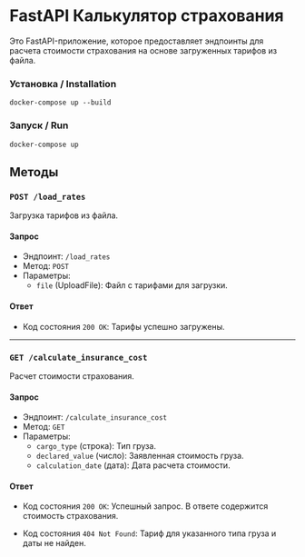 # FastAPI Калькулятор страхования

Это FastAPI-приложение, которое предоставляет эндпоинты для расчета стоимости страхования на основе загруженных тарифов из файла.

### Установка / Installation

    docker-compose up --build
  
### Запуск / Run

    docker-compose up

## Методы

### `POST /load_rates`

Загрузка тарифов из файла.

#### Запрос

- Эндпоинт: `/load_rates`
- Метод: `POST`
- Параметры:
  - `file` (UploadFile): Файл с тарифами для загрузки.

#### Ответ

- Код состояния `200 OK`: Тарифы успешно загружены.

---

### `GET /calculate_insurance_cost`

Расчет стоимости страхования.

#### Запрос

- Эндпоинт: `/calculate_insurance_cost`
- Метод: `GET`
- Параметры:
  - `cargo_type` (строка): Тип груза.
  - `declared_value` (число): Заявленная стоимость груза.
  - `calculation_date` (дата): Дата расчета стоимости.

#### Ответ

- Код состояния `200 OK`: Успешный запрос. В ответе содержится стоимость страхования.

- Код состояния `404 Not Found`: Тариф для указанного типа груза и даты не найден.


